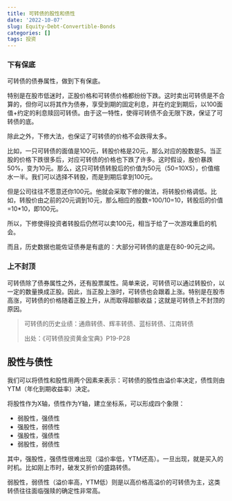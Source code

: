 ```yaml
---
title: 可转债的股性和债性
date: '2022-10-07'
slug: Equity-Debt-Convertible-Bonds
categories: []
tags: 投资
---
```


### 下有保底

可转债的债券属性，做到下有保底。

特别是在股市低迷时，正股价格和可转债价格都纷纷下跌。这时卖出可转债是不合算的，但你可以将其作为债券，享受到期的固定利息，并在约定到期后，以100面值+约定的利息赎回可转债。由于这一特性，使得可转债不会无限下跌，保证了可转债的底。

除此之外，下修大法，也保证了可转债的价格不会跌得太多。

比如，一只可转债的面值是100元，转股价格是20元，那么对应的股数是5。当正股的价格下跌很多后，对应可转债的价格也下跌了许多。这时假设，股价暴跌50%，变为10元。那么，这只可转债转股后的价值为50元（50=10X5），价值缩水一半。我们可以选择不转股，而是到期后拿到100元。

但是公司往往不愿意还你100元。他就会采取下修的做法，将转股价格调低。比如，转股价由之前的20元调到10元，那么相应的股数=100/10=10，转股后的价值=10*10，即100元。

所以，下修使得投资者转股后仍然可以卖100元，相当于给了一次游戏重启的机会。

而且，历史数据也能佐证债券是有底的：大部分可转债的底是在80-90元之间。

### 上不封顶

可转债除了债券属性之外，还有股票属性。简单来说，可转债可以通过转股价，以一定的数量换成正股。因此，当正股上涨时，可转债也会跟着上涨。特别是在股市高涨，可转债的价格随着正股上升，从而取得超额收益；这就是可转债上不封顶的原因。

> 可转债的历史业绩：通鼎转债、辉丰转债、蓝标转债、江南转债
>
> 出处：《可转债投资黄金宝典》P19-P28

## 股性与债性

我们可以将债性和股性用两个因素来表示：可转债的股性由溢价率决定，债性则由YTM（年化到期收益率）决定。

将股性作为X轴，债性作为Y轴，建立坐标系，可以形成四个象限：

* 弱股性，强债性
* 强股性，弱债性
* 强股性，强债性
* 弱股性，弱债性

其中，强股性，强债性很难出现（溢价率低，YTM还高）。一旦出现，就是买入的时机。比如刚上市时，破发又折价的盛路转债。

弱股性，弱债性（溢价率高，YTM低）则是以高价格高溢价的可转债为主，这类转债往往面临强赎的确定性非常高。